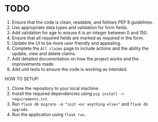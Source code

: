 TODO
=

1. Ensure that the code is clean, readable, and follows PEP 8 guidelines.
2. Use appropriate data types and validation for form fields.
3. Add validation for age to ensure it is an integer between 0 and 150.
4. Ensure that all required fields are marked as required in the form.
5. Update the UI to be more user friendly and appealing.
6. Complete the `All claims` page to include actions and the ability the update, view and delete claims.
7. Add detailed documentation on how the project works and the improvements made.
8. Add unit tests to ensure the code is working as intended.




HOW TO SETUP:

1. Clone the repository to your local machine.
2. Install the required dependencies using `pip install -r requirements.txt`.
3. Run `flask db migrate -m "init <or anything else>"` and `flask db upgrade`.
4. Run the application using `flask run`.
